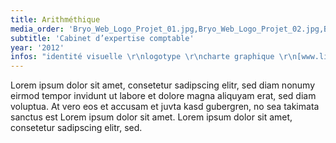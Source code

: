 ```yaml
---
title: Arithméthique
media_order: 'Bryo_Web_Logo_Projet_01.jpg,Bryo_Web_Logo_Projet_02.jpg,Bryo_Web_Logo_Projet_03.jpg,Bryo_Web_Logo_Projet_04.png,Bryo_Web_Logo_Projet_05.png,Bryo_Web_Logo_Projet_06.png,Bryo_Web_Logo_Projet_07.png'
subtitle: 'Cabinet d’expertise comptable'
year: '2012'
infos: "identité visuelle \r\nlogotype \r\ncharte graphique \r\n[www.link.fr](http://www.link.fr]) \r\ndirection artistique \r\ndesign graphique \r\ntypo"
---
```


Lorem ipsum dolor sit amet, consetetur sadipscing elitr, sed diam nonumy eirmod tempor invidunt ut labore et dolore magna aliquyam erat, sed diam voluptua. 
At vero eos et accusam et juvta kasd gubergren, no sea takimata sanctus est Lorem ipsum dolor sit amet. Lorem ipsum dolor sit amet, consetetur sadipscing elitr, sed.